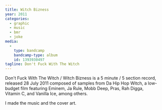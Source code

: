 ```yaml
---
title: Witch Bizness
year: 2011
categories:
  - graphic
  - music
  - bmr
  - joke
media:
  -
    type: bandcamp
    bandcamp-type: album
    id: 1393930497
tagline: Don't Fuck With The Witch
---
```

Don't Fuck With The Witch / Witch Bizness is a 5 minute / 5 section record, released 28 July 2011 composed of samples from Da Hip Hop Witch, a low-budget film featuring Eminem, Ja Rule, Mobb Deep, Pras, Rah Digga, Vitamin C, and Vanilla Ice, among others.

I made the music and the cover art.

